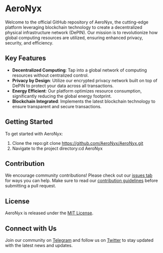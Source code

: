 # AeroNyx

Welcome to the official GitHub repository of AeroNyx, the cutting-edge platform leveraging blockchain technology to create a decentralized physical infrastructure network (DePIN). Our mission is to revolutionize how global computing resources are utilized, ensuring enhanced privacy, security, and efficiency.

## Key Features

- **Decentralized Computing**: Tap into a global network of computing resources without centralized control.
- **Privacy by Design**: Utilize our encrypted privacy network built on top of DePIN to protect your data across all transactions.
- **Energy Efficient**: Our platform optimizes resource consumption, significantly reducing the global energy footprint.
- **Blockchain Integrated**: Implements the latest blockchain technology to ensure transparent and secure transactions.

## Getting Started

To get started with AeroNyx:
1. Clone the repo:git clone https://github.com/AeroNyx/AeroNyx.git
2. Navigate to the project directory:cd AeroNyx
## Contribution

We encourage community contributions! Please check out our [issues tab](https://github.com/AeroNyx/AeroNyx/issues) for ways you can help. Make sure to read our [contribution guidelines](CONTRIBUTING.md) before submitting a pull request.

## License

AeroNyx is released under the [MIT License](LICENSE).

## Connect with Us

Join our community on [Telegram](https://t.me/AeroNyxNetwork) and follow us on [Twitter](https://twitter.com/AeroNyxNetwork) to stay updated with the latest news and updates.



